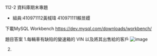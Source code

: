 112-2 資料庫期末專題
* 組員:410971112黃棫瑋 410971111賴昱嬛

下載MySQL Workbench
https://dev.mysql.com/downloads/workbench/

題目答案
1.每輛車有缺陷的變速箱的 VIN 以及將其出售給的客戶
![image](https://github.com/polarizationnnn/helpme/blob/picture/messageImage_1718850365456_0.jpg?raw=true)

2.
